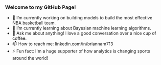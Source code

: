 ### Welcome to my GitHub Page!

- 🔭 I’m currently working on building models to build the most effective NBA basketball team.
- 🌱 I’m currently learning about Bayesian machine learning algorithms.
- 💬 Ask me about anything! I love a good conversation over a nice cup of coffee.
- 📫 How to reach me: linkedin.com/in/briannam713
- ⚡ Fun fact: I'm a huge supporter of how analytics is changing sports around the world!
